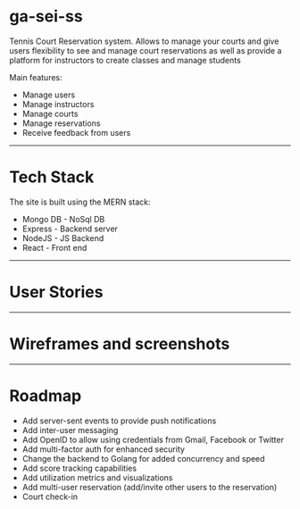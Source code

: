 # ga-sei-ss

Tennis Court Reservation system.
Allows to manage your courts and give users flexibility to see and manage court reservations as well as provide a platform for instructors to create classes and manage students

Main features:

-   Manage users
-   Manage instructors
-   Manage courts
-   Manage reservations
-   Receive feedback from users

---

# Tech Stack

The site is built using the MERN stack:

-   Mongo DB - NoSql DB
-   Express - Backend server
-   NodeJS - JS Backend
-   React - Front end

---

# User Stories

---

# Wireframes and screenshots

---

# Roadmap

-   Add server-sent events to provide push notifications
-   Add inter-user messaging
-   Add OpenID to allow using credentials from Gmail, Facebook or Twitter
-   Add multi-factor auth for enhanced security
-   Change the backend to Golang for added concurrency and speed
-   Add score tracking capabilities
-   Add utilization metrics and visualizations
-   Add multi-user reservation (add/invite other users to the reservation)
-   Court check-in
